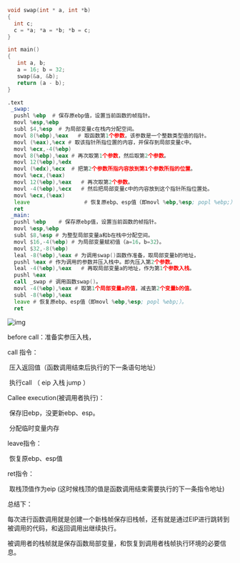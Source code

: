 ```C
void swap(int * a, int *b)
{
  int c;
  c = *a; *a = *b; *b = c;
}

int main()
{
   int a, b;
   a = 16; b = 32;
   swap(&a, &b);
   return (a - b);
}
```



```asm
.text
 _swap:
  pushl %ebp  # 保存原ebp值，设置当前函数的帧指针。
  movl %esp,%ebp
  subl $4,%esp  # 为局部变量c在栈内分配空间。
  movl 8(%ebp),%eax   # 取函数第1个参数，该参数是一个整数类型值的指针。
  movl (%eax),%ecx # 取该指针所指位置的内容，并保存到局部变量c中。
  movl %ecx,-4(%ebp)
  movl 8(%ebp),%eax # 再次取第1个参数，然后取第2个参数。
  movl 12(%ebp),%edx
  movl (%edx),%ecx  # 把第2个参数所指内容放到第1个参数所指的位置。
  movl %ecx,(%eax)
  movl 12(%ebp),%eax   # 再次取第2个参数。
  movl -4(%ebp),%ecx   # 然后把局部变量c中的内容放到这个指针所指位置处。
  movl %ecx,(%eax)
  leave   				# 恢复原ebp、esp值（即movl %ebp,%esp; popl %ebp;）。
  ret
 _main:
  pushl %ebp    # 保存原ebp值，设置当前函数的帧指针。
  movl %esp,%ebp
  subl $8,%esp # 为整型局部变量a和b在栈中分配空间。
  movl $16,-4(%ebp) # 为局部变量赋初值（a=16，b=32）。
  movl $32,-8(%ebp)
  leal -8(%ebp),%eax # 为调用swap()函数作准备，取局部变量b的地址，
  pushl %eax # 作为调用的参数并压入栈中。即先压入第2个参数。
  leal -4(%ebp),%eax   # 再取局部变量a的地址，作为第1个参数入栈。
  pushl %eax
  call _swap # 调用函数swap()。
  movl -4(%ebp),%eax # 取第1个局部变量a的值，减去第2个变量b的值。
  subl -8(%ebp),%eax
  leave # 恢复原ebp、esp值（即movl %ebp,%esp; popl %ebp;）。
  ret
```
![img](https://i.loli.net/2021/04/23/7GkXyBo1RjQnxHe.jpg)



before call：准备实参压入栈，

call 指令：

​	压入返回值（函数调用结束后执行的下一条语句地址）

​	执行call  （   eip 入栈    jump ）

Callee execution(被调用者执行)：

​	保存旧ebp，没更新ebp、esp。

​	分配临时变量内存

leave指令：

​	恢复原ebp、esp值

ret指令：

​	取栈顶值作为eip (这时候栈顶的值是函数调用结束需要执行的下一条指令地址)



总结下：

每次进行函数调用就是创建一个新栈帧保存旧栈帧，还有就是通过EIP进行跳转到被调用的代码，和返回调用出继续执行。

被调用者的栈帧就是保存函数局部变量，和恢复到调用者栈帧执行环境的必要信息。









